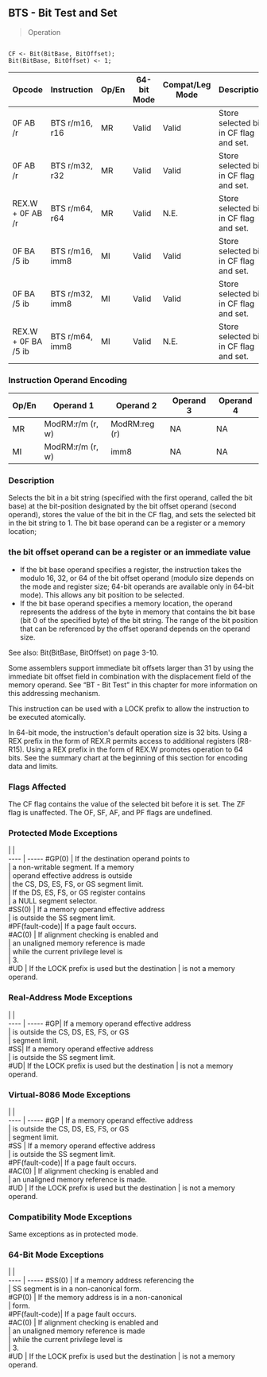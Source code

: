 ## BTS - Bit Test and Set

> Operation
``` slim

CF <- Bit(BitBase, BitOffset);
Bit(BitBase, BitOffset) <- 1;

```

 Opcode             | Instruction    | Op/En| 64-bit Mode| Compat/Leg Mode| Description                           
 ---  | --- | --- | --- | --- | ---
 0F AB /r           | BTS r/m16, r16 | MR   | Valid      | Valid          | Store selected bit in CF flag and set.
 0F AB /r           | BTS r/m32, r32 | MR   | Valid      | Valid          | Store selected bit in CF flag and set.
 REX.W + 0F AB /r   | BTS r/m64, r64 | MR   | Valid      | N.E.           | Store selected bit in CF flag and set.
 0F BA /5 ib        | BTS r/m16, imm8| MI   | Valid      | Valid          | Store selected bit in CF flag and set.
 0F BA /5 ib        | BTS r/m32, imm8| MI   | Valid      | Valid          | Store selected bit in CF flag and set.
 REX.W + 0F BA /5 ib| BTS r/m64, imm8| MI   | Valid      | N.E.           | Store selected bit in CF flag and set.

### Instruction Operand Encoding
 Op/En| Operand 1       | Operand 2    | Operand 3| Operand 4
 ---  | --- | --- | --- | ---
 MR   | ModRM:r/m (r, w)| ModRM:reg (r)| NA       | NA       
 MI   | ModRM:r/m (r, w)| imm8         | NA       | NA       

### Description
Selects the bit in a bit string (specified with the first operand, called the
bit base) at the bit-position designated by the bit offset operand (second operand),
stores the value of the bit in the CF flag, and sets the selected bit in the
bit string to 1. The bit base operand can be a register or a memory location;
### the bit offset operand can be a register or an immediate value

 - If the bit base operand specifies a register, the instruction takes the modulo
16, 32, or 64 of the bit offset operand (modulo size depends on the mode and
register size; 64-bit operands are available only in 64-bit mode). This allows
any bit position to be selected.
 - If the bit base operand specifies a memory location, the operand represents
the address of the byte in memory that contains the bit base (bit 0 of the specified
byte) of the bit string. The range of the bit position that can be referenced
by the offset operand depends on the operand size.

See also: Bit(BitBase, BitOffset) on page 3-10.

Some assemblers support immediate bit offsets larger than 31 by using the immediate
bit offset field in combination with the displacement field of the memory operand.
See “BT - Bit Test” in this chapter for more information on this addressing mechanism.

This instruction can be used with a LOCK prefix to allow the instruction to
be executed atomically.

In 64-bit mode, the instruction's default operation size is 32 bits. Using a
REX prefix in the form of REX.R permits access to additional registers (R8-R15).
Using a REX prefix in the form of REX.W promotes operation to 64 bits. See the
summary chart at the beginning of this section for encoding data and limits.



### Flags Affected
The CF flag contains the value of the selected bit before it is set. The ZF
flag is unaffected. The OF, SF, AF, and PF flags are undefined.


### Protected Mode Exceptions
   | |  
---- | -----
 #GP(0)         | If the destination operand points to          
                | a non-writable segment. If a memory           
                | operand effective address is outside          
                | the CS, DS, ES, FS, or GS segment limit.      
                | If the DS, ES, FS, or GS register contains    
                | a NULL segment selector.                      
 #SS(0)         | If a memory operand effective address         
                | is outside the SS segment limit.              
 #PF(fault-code)| If a page fault occurs.                       
 #AC(0)         | If alignment checking is enabled and          
                | an unaligned memory reference is made         
                | while the current privilege level is          
                | 3.                                            
 #UD            | If the LOCK prefix is used but the destination
                | is not a memory operand.                      

### Real-Address Mode Exceptions
   | |  
---- | -----
 #GP| If a memory operand effective address         
    | is outside the CS, DS, ES, FS, or GS          
    | segment limit.                                
 #SS| If a memory operand effective address         
    | is outside the SS segment limit.              
 #UD| If the LOCK prefix is used but the destination
    | is not a memory operand.                      

### Virtual-8086 Mode Exceptions
   | |  
---- | -----
 #GP            | If a memory operand effective address         
                | is outside the CS, DS, ES, FS, or GS          
                | segment limit.                                
 #SS            | If a memory operand effective address         
                | is outside the SS segment limit.              
 #PF(fault-code)| If a page fault occurs.                       
 #AC(0)         | If alignment checking is enabled and          
                | an unaligned memory reference is made.        
 #UD            | If the LOCK prefix is used but the destination
                | is not a memory operand.                      

### Compatibility Mode Exceptions
Same exceptions as in protected mode.


### 64-Bit Mode Exceptions
   | |  
---- | -----
 #SS(0)         | If a memory address referencing the           
                | SS segment is in a non-canonical form.        
 #GP(0)         | If the memory address is in a non-canonical   
                | form.                                         
 #PF(fault-code)| If a page fault occurs.                       
 #AC(0)         | If alignment checking is enabled and          
                | an unaligned memory reference is made         
                | while the current privilege level is          
                | 3.                                            
 #UD            | If the LOCK prefix is used but the destination
                | is not a memory operand.                      
